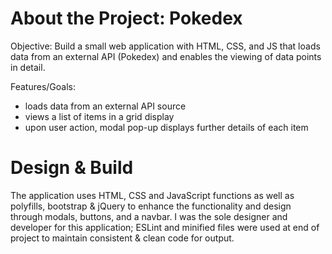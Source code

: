 # About the Project: Pokedex

Objective:
Build a small web application with HTML, CSS, and JS that loads data from an external API (Pokedex) and enables the viewing of data points in detail.

Features/Goals:
- loads data from an external API source
- views a list of items in a grid display
- upon user action, modal pop-up displays further details of each item

# Design & Build
The application uses HTML, CSS and JavaScript functions as well as polyfills, bootstrap & jQuery to enhance the functionality and design through modals, buttons, and a navbar.
I was the sole designer and developer for this application; ESLint and minified files were used at end of project to maintain consistent & clean code for output.

